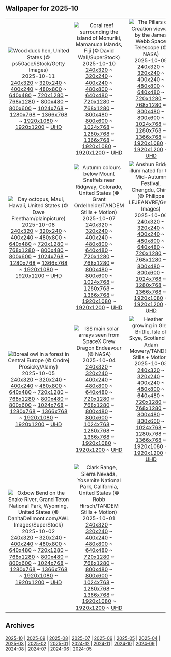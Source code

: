 ## Wallpaper for 2025-10
|      |      |      |
| :----: | :----: | :----: |
|![Wood duck hen, United States (© ps50ace/iStock/Getty Images)](https://www.bing.com/th?id=OHR.WoodDuckHen_ROW9793950559_320x240.jpg)<br />2025-10-11<br />[240x320](https://www.bing.com/th?id=OHR.WoodDuckHen_ROW9793950559_240x320.jpg) ~ [320x240](https://www.bing.com/th?id=OHR.WoodDuckHen_ROW9793950559_320x240.jpg) ~ [400x240](https://www.bing.com/th?id=OHR.WoodDuckHen_ROW9793950559_400x240.jpg) ~ [480x800](https://www.bing.com/th?id=OHR.WoodDuckHen_ROW9793950559_480x800.jpg) ~ [640x480](https://www.bing.com/th?id=OHR.WoodDuckHen_ROW9793950559_640x480.jpg) ~ [720x1280](https://www.bing.com/th?id=OHR.WoodDuckHen_ROW9793950559_720x1280.jpg) ~ [768x1280](https://www.bing.com/th?id=OHR.WoodDuckHen_ROW9793950559_768x1280.jpg) ~ [800x480](https://www.bing.com/th?id=OHR.WoodDuckHen_ROW9793950559_800x480.jpg) ~ [800x600](https://www.bing.com/th?id=OHR.WoodDuckHen_ROW9793950559_800x600.jpg) ~ [1024x768](https://www.bing.com/th?id=OHR.WoodDuckHen_ROW9793950559_1024x768.jpg) ~ [1280x768](https://www.bing.com/th?id=OHR.WoodDuckHen_ROW9793950559_1280x768.jpg) ~ [1366x768](https://www.bing.com/th?id=OHR.WoodDuckHen_ROW9793950559_1366x768.jpg) ~ [1920x1080](https://www.bing.com/th?id=OHR.WoodDuckHen_ROW9793950559_1920x1080.jpg) ~ [1920x1200](https://www.bing.com/th?id=OHR.WoodDuckHen_ROW9793950559_1920x1200.jpg) ~ [UHD](https://www.bing.com/th?id=OHR.WoodDuckHen_ROW9793950559_UHD.jpg)|![Coral reef surrounding the island of Monuriki, Mamanuca Islands, Fiji (© David Wall/SuperStock)](https://www.bing.com/th?id=OHR.MonurikiFiji_ROW9654134811_320x240.jpg)<br />2025-10-10<br />[240x320](https://www.bing.com/th?id=OHR.MonurikiFiji_ROW9654134811_240x320.jpg) ~ [320x240](https://www.bing.com/th?id=OHR.MonurikiFiji_ROW9654134811_320x240.jpg) ~ [400x240](https://www.bing.com/th?id=OHR.MonurikiFiji_ROW9654134811_400x240.jpg) ~ [480x800](https://www.bing.com/th?id=OHR.MonurikiFiji_ROW9654134811_480x800.jpg) ~ [640x480](https://www.bing.com/th?id=OHR.MonurikiFiji_ROW9654134811_640x480.jpg) ~ [720x1280](https://www.bing.com/th?id=OHR.MonurikiFiji_ROW9654134811_720x1280.jpg) ~ [768x1280](https://www.bing.com/th?id=OHR.MonurikiFiji_ROW9654134811_768x1280.jpg) ~ [800x480](https://www.bing.com/th?id=OHR.MonurikiFiji_ROW9654134811_800x480.jpg) ~ [800x600](https://www.bing.com/th?id=OHR.MonurikiFiji_ROW9654134811_800x600.jpg) ~ [1024x768](https://www.bing.com/th?id=OHR.MonurikiFiji_ROW9654134811_1024x768.jpg) ~ [1280x768](https://www.bing.com/th?id=OHR.MonurikiFiji_ROW9654134811_1280x768.jpg) ~ [1366x768](https://www.bing.com/th?id=OHR.MonurikiFiji_ROW9654134811_1366x768.jpg) ~ [1920x1080](https://www.bing.com/th?id=OHR.MonurikiFiji_ROW9654134811_1920x1080.jpg) ~ [1920x1200](https://www.bing.com/th?id=OHR.MonurikiFiji_ROW9654134811_1920x1200.jpg) ~ [UHD](https://www.bing.com/th?id=OHR.MonurikiFiji_ROW9654134811_UHD.jpg)|![The Pillars of Creation viewed by the James Webb Space Telescope (© NASA)](https://www.bing.com/th?id=OHR.WebbPillars_ROW9564633470_320x240.jpg)<br />2025-10-09<br />[240x320](https://www.bing.com/th?id=OHR.WebbPillars_ROW9564633470_240x320.jpg) ~ [320x240](https://www.bing.com/th?id=OHR.WebbPillars_ROW9564633470_320x240.jpg) ~ [400x240](https://www.bing.com/th?id=OHR.WebbPillars_ROW9564633470_400x240.jpg) ~ [480x800](https://www.bing.com/th?id=OHR.WebbPillars_ROW9564633470_480x800.jpg) ~ [640x480](https://www.bing.com/th?id=OHR.WebbPillars_ROW9564633470_640x480.jpg) ~ [720x1280](https://www.bing.com/th?id=OHR.WebbPillars_ROW9564633470_720x1280.jpg) ~ [768x1280](https://www.bing.com/th?id=OHR.WebbPillars_ROW9564633470_768x1280.jpg) ~ [800x480](https://www.bing.com/th?id=OHR.WebbPillars_ROW9564633470_800x480.jpg) ~ [800x600](https://www.bing.com/th?id=OHR.WebbPillars_ROW9564633470_800x600.jpg) ~ [1024x768](https://www.bing.com/th?id=OHR.WebbPillars_ROW9564633470_1024x768.jpg) ~ [1280x768](https://www.bing.com/th?id=OHR.WebbPillars_ROW9564633470_1280x768.jpg) ~ [1366x768](https://www.bing.com/th?id=OHR.WebbPillars_ROW9564633470_1366x768.jpg) ~ [1920x1080](https://www.bing.com/th?id=OHR.WebbPillars_ROW9564633470_1920x1080.jpg) ~ [1920x1200](https://www.bing.com/th?id=OHR.WebbPillars_ROW9564633470_1920x1200.jpg) ~ [UHD](https://www.bing.com/th?id=OHR.WebbPillars_ROW9564633470_UHD.jpg)|
|![Day octopus, Maui, Hawaii, United States (© Dave Fleetham/plainpicture)](https://www.bing.com/th?id=OHR.OctopusCyanea_ROW4586818693_320x240.jpg)<br />2025-10-08<br />[240x320](https://www.bing.com/th?id=OHR.OctopusCyanea_ROW4586818693_240x320.jpg) ~ [320x240](https://www.bing.com/th?id=OHR.OctopusCyanea_ROW4586818693_320x240.jpg) ~ [400x240](https://www.bing.com/th?id=OHR.OctopusCyanea_ROW4586818693_400x240.jpg) ~ [480x800](https://www.bing.com/th?id=OHR.OctopusCyanea_ROW4586818693_480x800.jpg) ~ [640x480](https://www.bing.com/th?id=OHR.OctopusCyanea_ROW4586818693_640x480.jpg) ~ [720x1280](https://www.bing.com/th?id=OHR.OctopusCyanea_ROW4586818693_720x1280.jpg) ~ [768x1280](https://www.bing.com/th?id=OHR.OctopusCyanea_ROW4586818693_768x1280.jpg) ~ [800x480](https://www.bing.com/th?id=OHR.OctopusCyanea_ROW4586818693_800x480.jpg) ~ [800x600](https://www.bing.com/th?id=OHR.OctopusCyanea_ROW4586818693_800x600.jpg) ~ [1024x768](https://www.bing.com/th?id=OHR.OctopusCyanea_ROW4586818693_1024x768.jpg) ~ [1280x768](https://www.bing.com/th?id=OHR.OctopusCyanea_ROW4586818693_1280x768.jpg) ~ [1366x768](https://www.bing.com/th?id=OHR.OctopusCyanea_ROW4586818693_1366x768.jpg) ~ [1920x1080](https://www.bing.com/th?id=OHR.OctopusCyanea_ROW4586818693_1920x1080.jpg) ~ [1920x1200](https://www.bing.com/th?id=OHR.OctopusCyanea_ROW4586818693_1920x1200.jpg) ~ [UHD](https://www.bing.com/th?id=OHR.OctopusCyanea_ROW4586818693_UHD.jpg)|![Autumn colours below Mount Sneffels near Ridgway, Colorado, United States (© Grant Ordelheide/TANDEM Stills + Motion)](https://www.bing.com/th?id=OHR.RidgwayAspens_ROW4668132017_320x240.jpg)<br />2025-10-07<br />[240x320](https://www.bing.com/th?id=OHR.RidgwayAspens_ROW4668132017_240x320.jpg) ~ [320x240](https://www.bing.com/th?id=OHR.RidgwayAspens_ROW4668132017_320x240.jpg) ~ [400x240](https://www.bing.com/th?id=OHR.RidgwayAspens_ROW4668132017_400x240.jpg) ~ [480x800](https://www.bing.com/th?id=OHR.RidgwayAspens_ROW4668132017_480x800.jpg) ~ [640x480](https://www.bing.com/th?id=OHR.RidgwayAspens_ROW4668132017_640x480.jpg) ~ [720x1280](https://www.bing.com/th?id=OHR.RidgwayAspens_ROW4668132017_720x1280.jpg) ~ [768x1280](https://www.bing.com/th?id=OHR.RidgwayAspens_ROW4668132017_768x1280.jpg) ~ [800x480](https://www.bing.com/th?id=OHR.RidgwayAspens_ROW4668132017_800x480.jpg) ~ [800x600](https://www.bing.com/th?id=OHR.RidgwayAspens_ROW4668132017_800x600.jpg) ~ [1024x768](https://www.bing.com/th?id=OHR.RidgwayAspens_ROW4668132017_1024x768.jpg) ~ [1280x768](https://www.bing.com/th?id=OHR.RidgwayAspens_ROW4668132017_1280x768.jpg) ~ [1366x768](https://www.bing.com/th?id=OHR.RidgwayAspens_ROW4668132017_1366x768.jpg) ~ [1920x1080](https://www.bing.com/th?id=OHR.RidgwayAspens_ROW4668132017_1920x1080.jpg) ~ [1920x1200](https://www.bing.com/th?id=OHR.RidgwayAspens_ROW4668132017_1920x1200.jpg) ~ [UHD](https://www.bing.com/th?id=OHR.RidgwayAspens_ROW4668132017_UHD.jpg)|![Anshun Bridge illuminated for the Mid-Autumn Festival, Chengdu, China (© Philippe LEJEANVRE/Getty Images)](https://www.bing.com/th?id=OHR.AnshunBridge_ROW9179881328_320x240.jpg)<br />2025-10-06<br />[240x320](https://www.bing.com/th?id=OHR.AnshunBridge_ROW9179881328_240x320.jpg) ~ [320x240](https://www.bing.com/th?id=OHR.AnshunBridge_ROW9179881328_320x240.jpg) ~ [400x240](https://www.bing.com/th?id=OHR.AnshunBridge_ROW9179881328_400x240.jpg) ~ [480x800](https://www.bing.com/th?id=OHR.AnshunBridge_ROW9179881328_480x800.jpg) ~ [640x480](https://www.bing.com/th?id=OHR.AnshunBridge_ROW9179881328_640x480.jpg) ~ [720x1280](https://www.bing.com/th?id=OHR.AnshunBridge_ROW9179881328_720x1280.jpg) ~ [768x1280](https://www.bing.com/th?id=OHR.AnshunBridge_ROW9179881328_768x1280.jpg) ~ [800x480](https://www.bing.com/th?id=OHR.AnshunBridge_ROW9179881328_800x480.jpg) ~ [800x600](https://www.bing.com/th?id=OHR.AnshunBridge_ROW9179881328_800x600.jpg) ~ [1024x768](https://www.bing.com/th?id=OHR.AnshunBridge_ROW9179881328_1024x768.jpg) ~ [1280x768](https://www.bing.com/th?id=OHR.AnshunBridge_ROW9179881328_1280x768.jpg) ~ [1366x768](https://www.bing.com/th?id=OHR.AnshunBridge_ROW9179881328_1366x768.jpg) ~ [1920x1080](https://www.bing.com/th?id=OHR.AnshunBridge_ROW9179881328_1920x1080.jpg) ~ [1920x1200](https://www.bing.com/th?id=OHR.AnshunBridge_ROW9179881328_1920x1200.jpg) ~ [UHD](https://www.bing.com/th?id=OHR.AnshunBridge_ROW9179881328_UHD.jpg)|
|![Boreal owl in a forest in Central Europe (© Ondrej Prosicky/Alamy)](https://www.bing.com/th?id=OHR.TeacherOwl_ROW9041107583_320x240.jpg)<br />2025-10-05<br />[240x320](https://www.bing.com/th?id=OHR.TeacherOwl_ROW9041107583_240x320.jpg) ~ [320x240](https://www.bing.com/th?id=OHR.TeacherOwl_ROW9041107583_320x240.jpg) ~ [400x240](https://www.bing.com/th?id=OHR.TeacherOwl_ROW9041107583_400x240.jpg) ~ [480x800](https://www.bing.com/th?id=OHR.TeacherOwl_ROW9041107583_480x800.jpg) ~ [640x480](https://www.bing.com/th?id=OHR.TeacherOwl_ROW9041107583_640x480.jpg) ~ [720x1280](https://www.bing.com/th?id=OHR.TeacherOwl_ROW9041107583_720x1280.jpg) ~ [768x1280](https://www.bing.com/th?id=OHR.TeacherOwl_ROW9041107583_768x1280.jpg) ~ [800x480](https://www.bing.com/th?id=OHR.TeacherOwl_ROW9041107583_800x480.jpg) ~ [800x600](https://www.bing.com/th?id=OHR.TeacherOwl_ROW9041107583_800x600.jpg) ~ [1024x768](https://www.bing.com/th?id=OHR.TeacherOwl_ROW9041107583_1024x768.jpg) ~ [1280x768](https://www.bing.com/th?id=OHR.TeacherOwl_ROW9041107583_1280x768.jpg) ~ [1366x768](https://www.bing.com/th?id=OHR.TeacherOwl_ROW9041107583_1366x768.jpg) ~ [1920x1080](https://www.bing.com/th?id=OHR.TeacherOwl_ROW9041107583_1920x1080.jpg) ~ [1920x1200](https://www.bing.com/th?id=OHR.TeacherOwl_ROW9041107583_1920x1200.jpg) ~ [UHD](https://www.bing.com/th?id=OHR.TeacherOwl_ROW9041107583_UHD.jpg)|![ISS main solar arrays seen from SpaceX Crew Dragon Endeavour (© NASA)](https://www.bing.com/th?id=OHR.DragonEndeavour_ROW8867251205_320x240.jpg)<br />2025-10-04<br />[240x320](https://www.bing.com/th?id=OHR.DragonEndeavour_ROW8867251205_240x320.jpg) ~ [320x240](https://www.bing.com/th?id=OHR.DragonEndeavour_ROW8867251205_320x240.jpg) ~ [400x240](https://www.bing.com/th?id=OHR.DragonEndeavour_ROW8867251205_400x240.jpg) ~ [480x800](https://www.bing.com/th?id=OHR.DragonEndeavour_ROW8867251205_480x800.jpg) ~ [640x480](https://www.bing.com/th?id=OHR.DragonEndeavour_ROW8867251205_640x480.jpg) ~ [720x1280](https://www.bing.com/th?id=OHR.DragonEndeavour_ROW8867251205_720x1280.jpg) ~ [768x1280](https://www.bing.com/th?id=OHR.DragonEndeavour_ROW8867251205_768x1280.jpg) ~ [800x480](https://www.bing.com/th?id=OHR.DragonEndeavour_ROW8867251205_800x480.jpg) ~ [800x600](https://www.bing.com/th?id=OHR.DragonEndeavour_ROW8867251205_800x600.jpg) ~ [1024x768](https://www.bing.com/th?id=OHR.DragonEndeavour_ROW8867251205_1024x768.jpg) ~ [1280x768](https://www.bing.com/th?id=OHR.DragonEndeavour_ROW8867251205_1280x768.jpg) ~ [1366x768](https://www.bing.com/th?id=OHR.DragonEndeavour_ROW8867251205_1366x768.jpg) ~ [1920x1080](https://www.bing.com/th?id=OHR.DragonEndeavour_ROW8867251205_1920x1080.jpg) ~ [1920x1200](https://www.bing.com/th?id=OHR.DragonEndeavour_ROW8867251205_1920x1200.jpg) ~ [UHD](https://www.bing.com/th?id=OHR.DragonEndeavour_ROW8867251205_UHD.jpg)|![Heather growing in Glen Brittle, Isle of Skye, Scotland (© Adam Mowery/TANDEM Stills + Motion)](https://www.bing.com/th?id=OHR.SkyeHeather_ROW6254655210_320x240.jpg)<br />2025-10-03<br />[240x320](https://www.bing.com/th?id=OHR.SkyeHeather_ROW6254655210_240x320.jpg) ~ [320x240](https://www.bing.com/th?id=OHR.SkyeHeather_ROW6254655210_320x240.jpg) ~ [400x240](https://www.bing.com/th?id=OHR.SkyeHeather_ROW6254655210_400x240.jpg) ~ [480x800](https://www.bing.com/th?id=OHR.SkyeHeather_ROW6254655210_480x800.jpg) ~ [640x480](https://www.bing.com/th?id=OHR.SkyeHeather_ROW6254655210_640x480.jpg) ~ [720x1280](https://www.bing.com/th?id=OHR.SkyeHeather_ROW6254655210_720x1280.jpg) ~ [768x1280](https://www.bing.com/th?id=OHR.SkyeHeather_ROW6254655210_768x1280.jpg) ~ [800x480](https://www.bing.com/th?id=OHR.SkyeHeather_ROW6254655210_800x480.jpg) ~ [800x600](https://www.bing.com/th?id=OHR.SkyeHeather_ROW6254655210_800x600.jpg) ~ [1024x768](https://www.bing.com/th?id=OHR.SkyeHeather_ROW6254655210_1024x768.jpg) ~ [1280x768](https://www.bing.com/th?id=OHR.SkyeHeather_ROW6254655210_1280x768.jpg) ~ [1366x768](https://www.bing.com/th?id=OHR.SkyeHeather_ROW6254655210_1366x768.jpg) ~ [1920x1080](https://www.bing.com/th?id=OHR.SkyeHeather_ROW6254655210_1920x1080.jpg) ~ [1920x1200](https://www.bing.com/th?id=OHR.SkyeHeather_ROW6254655210_1920x1200.jpg) ~ [UHD](https://www.bing.com/th?id=OHR.SkyeHeather_ROW6254655210_UHD.jpg)|
|![Oxbow Bend on the Snake River, Grand Teton National Park, Wyoming, United States (© DanitaDelimont.com/AWL Images/SuperStock)](https://www.bing.com/th?id=OHR.OxbowBend_ROW5989192939_320x240.jpg)<br />2025-10-02<br />[240x320](https://www.bing.com/th?id=OHR.OxbowBend_ROW5989192939_240x320.jpg) ~ [320x240](https://www.bing.com/th?id=OHR.OxbowBend_ROW5989192939_320x240.jpg) ~ [400x240](https://www.bing.com/th?id=OHR.OxbowBend_ROW5989192939_400x240.jpg) ~ [480x800](https://www.bing.com/th?id=OHR.OxbowBend_ROW5989192939_480x800.jpg) ~ [640x480](https://www.bing.com/th?id=OHR.OxbowBend_ROW5989192939_640x480.jpg) ~ [720x1280](https://www.bing.com/th?id=OHR.OxbowBend_ROW5989192939_720x1280.jpg) ~ [768x1280](https://www.bing.com/th?id=OHR.OxbowBend_ROW5989192939_768x1280.jpg) ~ [800x480](https://www.bing.com/th?id=OHR.OxbowBend_ROW5989192939_800x480.jpg) ~ [800x600](https://www.bing.com/th?id=OHR.OxbowBend_ROW5989192939_800x600.jpg) ~ [1024x768](https://www.bing.com/th?id=OHR.OxbowBend_ROW5989192939_1024x768.jpg) ~ [1280x768](https://www.bing.com/th?id=OHR.OxbowBend_ROW5989192939_1280x768.jpg) ~ [1366x768](https://www.bing.com/th?id=OHR.OxbowBend_ROW5989192939_1366x768.jpg) ~ [1920x1080](https://www.bing.com/th?id=OHR.OxbowBend_ROW5989192939_1920x1080.jpg) ~ [1920x1200](https://www.bing.com/th?id=OHR.OxbowBend_ROW5989192939_1920x1200.jpg) ~ [UHD](https://www.bing.com/th?id=OHR.OxbowBend_ROW5989192939_UHD.jpg)|![Clark Range, Sierra Nevada, Yosemite National Park, California, United States (© Robb Hirsch/TANDEM Stills + Motion)](https://www.bing.com/th?id=OHR.YosemiteClark_ROW5897373346_320x240.jpg)<br />2025-10-01<br />[240x320](https://www.bing.com/th?id=OHR.YosemiteClark_ROW5897373346_240x320.jpg) ~ [320x240](https://www.bing.com/th?id=OHR.YosemiteClark_ROW5897373346_320x240.jpg) ~ [400x240](https://www.bing.com/th?id=OHR.YosemiteClark_ROW5897373346_400x240.jpg) ~ [480x800](https://www.bing.com/th?id=OHR.YosemiteClark_ROW5897373346_480x800.jpg) ~ [640x480](https://www.bing.com/th?id=OHR.YosemiteClark_ROW5897373346_640x480.jpg) ~ [720x1280](https://www.bing.com/th?id=OHR.YosemiteClark_ROW5897373346_720x1280.jpg) ~ [768x1280](https://www.bing.com/th?id=OHR.YosemiteClark_ROW5897373346_768x1280.jpg) ~ [800x480](https://www.bing.com/th?id=OHR.YosemiteClark_ROW5897373346_800x480.jpg) ~ [800x600](https://www.bing.com/th?id=OHR.YosemiteClark_ROW5897373346_800x600.jpg) ~ [1024x768](https://www.bing.com/th?id=OHR.YosemiteClark_ROW5897373346_1024x768.jpg) ~ [1280x768](https://www.bing.com/th?id=OHR.YosemiteClark_ROW5897373346_1280x768.jpg) ~ [1366x768](https://www.bing.com/th?id=OHR.YosemiteClark_ROW5897373346_1366x768.jpg) ~ [1920x1080](https://www.bing.com/th?id=OHR.YosemiteClark_ROW5897373346_1920x1080.jpg) ~ [1920x1200](https://www.bing.com/th?id=OHR.YosemiteClark_ROW5897373346_1920x1200.jpg) ~ [UHD](https://www.bing.com/th?id=OHR.YosemiteClark_ROW5897373346_UHD.jpg)|

## Archives
[2025-10](/archives/2025-10/) | [2025-09](/archives/2025-09/) | [2025-08](/archives/2025-08/) | [2025-07](/archives/2025-07/) | [2025-06](/archives/2025-06/) | [2025-05](/archives/2025-05/) | [2025-04](/archives/2025-04/) | [2025-03](/archives/2025-03/) | [2025-02](/archives/2025-02/) | [2025-01](/archives/2025-01/) | [2024-12](/archives/2024-12/) | [2024-11](/archives/2024-11/) | [2024-10](/archives/2024-10/) | [2024-09](/archives/2024-09/) | [2024-08](/archives/2024-08/) | [2024-07](/archives/2024-07/) | [2024-06](/archives/2024-06/) | [2024-05](/archives/2024-05/)
